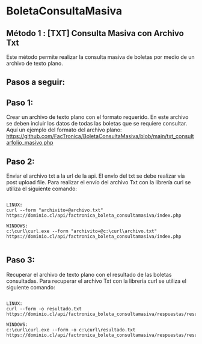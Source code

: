 # BoletaConsultaMasiva

Método 1 : [TXT] Consulta Masiva con Archivo Txt
------------------------------------------------
Este método permite realizar la consulta masiva de boletas por medio de un archivo de texto plano.

Pasos a seguir:
---------------

Paso 1:
-------
Crear un archivo de texto plano con el formato requerido.
En este archivo se deben incluir los datos de todas las boletas que se requiere consultar.
Aquí un ejemplo del formato del archivo plano:
https://github.com/FacTronica/BoletaConsultaMasiva/blob/main/txt_consultarfolio_masivo.php


Paso 2:
-------
Enviar el archivo txt a la url de la api.
El envío del txt se debe realizar vía post upload file.
Para realizar el envío del archivo Txt con la librería curl se utiliza el siguiente comando:

```

LINUX:
curl --form "archivito=@archivo.txt" https://dominio.cl/api/factronica_boleta_consultamasiva/index.php

WINDOWS:
c:\curl\curl.exe --form "archivito=@c:\curl\archivo.txt" https://dominio.cl/api/factronica_boleta_consultamasiva/index.php


```

Paso 3:
-------
Recuperar el archivo de texto plano con el resultado de las boletas consultadas.
Para recuperar el archivo Txt con la librería curl se utiliza el siguiente comando:

```

LINUX:
curl --form -o resultado.txt https://dominio.cl/api/factronica_boleta_consultamasiva/respuestas/resultado.txt

WINDOWS:
c:\curl\curl.exe --form -o c:\curl\resultado.txt https://dominio.cl/api/factronica_boleta_consultamasiva/respuestas/resultado.txt


```

